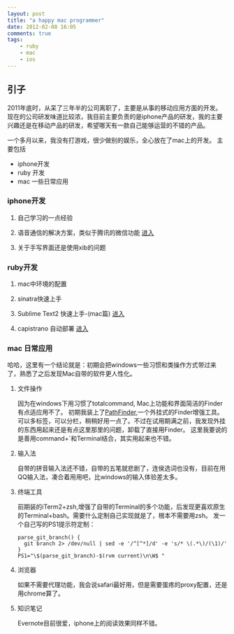 ```yaml
---
layout: post
title: "a happy mac programmer"
date: 2012-02-08 16:05
comments: true
tags: 
    - ruby
    - mac
    - ios
---
```


## 引子

2011年底时，从呆了三年半的公司离职了，主要是从事的移动应用方面的开发。现在的公司研发味道比较浓，我目前主要负责的是iphone产品的研发，我的主要兴趣还是在移动产品的研发，希望哪天有一款自己能够运营的不错的产品。

一个多月以来，我没有打游戏，很少做别的娱乐，全心放在了mac上的开发。
主要包括

  *  iphone开发 
  *  ruby  开发 
  *  mac   一些日常应用 

### iphone开发

1. 自己学习的一点经验

1. 语音通信的解决方案，类似于腾讯的微信功能 [进入][3]

1. 关于手写界面还是使用xib的问题

### ruby开发

1. mac中环境的配置

1. sinatra快速上手

1. Sublime Text2 快速上手-(mac篇) [进入][1]

1. capistrano 自动部署 [进入][2]

### mac 日常应用

哈哈，这里有一个结论就是：初期会把windows一些习惯和类操作方式带过来了，熟悉了之后发现Mac自带的软件更人性化。

1. 文件操作

   因为在windows下用习惯了totalcommand, Mac上功能和界面简洁的Finder有点适应用不了。
初期我装上了[PathFinder](http://www.cocoatech.com/),一个外挂式的Finder增强工具。
可以多标签，可以分栏，稍稍好用一点了。不过在试用期满之前，我发现外挂的东西用起来还是有点这里那里的问题，卸载了直接用Finder。 这里我要说的是善用command+`和Terminal结合，其实用起来也不错。

1. 输入法

   自带的拼音输入法还不错，自带的五笔就悲剧了，连侯选词也没有，目前在用QQ输入法，凑合着用用吧，比windows的输入体验差太多。

1. 终端工具

   前期装的iTerm2+zsh,增强了自带的Terminal的多个功能，后发现更喜欢原生的Terminal+bash。需要什么定制自己实现就是了，根本不需要用zsh。 发一个自己写的PS1提示符定制：

       parse_git_branch() {
         git branch 2> /dev/null | sed -e '/^[^*]/d' -e 's/* \(.*\)/(\1)/'
       }
       PS1="\$(parse_git_branch)-$(rvm current)\n\W$ "

1. 浏览器

   如果不需要代理功能，我会说safari最好用，但是需要蛋疼的proxy配置，还是用chrome算了。

1. 知识笔记

   Evernote目前很爱，iphone上的阅读效果同样不错。 

[1]: /blog/2012/01/08/sublime-text-intro
[2]: /blog/2012/01/08/capistrano-and-sinatra
[3]: /blog/2012/02/05/ios-and-andorid-voice
